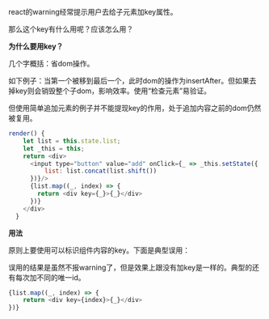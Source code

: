 react的warning经常提示用户去给子元素加key属性。

那么这个key有什么用呢？应该怎么用？

**为什么要用key？**

几个字概括：省dom操作。

如下例子：当第一个被移到最后一个，此时dom的操作为insertAfter。但如果去掉key则会销毁整个子dom，影响效率。使用“检查元素”易验证。

但使用简单追加元素的例子并不能提现key的作用，处于追加内容之前的dom仍然被复用。

```js
render() {
    let list = this.state.list;
    let _this = this;
    return <div>
      <input type="button" value="add" onClick={_ => _this.setState({
          list: list.concat(list.shift())
      })}/>
      {list.map((_, index) => {
        return <div key={_}>{_}</div>
      })}
    </div>
  }
```

**用法**

原则上要使用可以标识组件内容的key。下面是典型误用：

误用的结果是虽然不报warning了，但是效果上跟没有加key是一样的。典型的还有每次加不同的唯一id。

```js
{list.map((_, index) => {
    return <div key={index}>{_}</div>
})}
```



